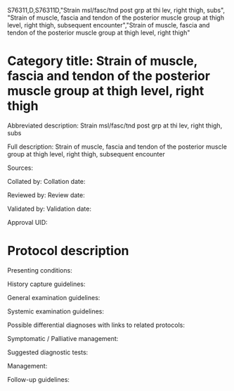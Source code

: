S76311,D,S76311D,"Strain msl/fasc/tnd post grp at thi lev, right thigh, subs", "Strain of muscle, fascia and tendon of the posterior muscle group at thigh level, right thigh, subsequent encounter","Strain of muscle, fascia and tendon of the posterior muscle group at thigh level, right thigh"
# Category title: Strain of muscle, fascia and tendon of the posterior muscle group at thigh level, right thigh

Abbreviated description: Strain msl/fasc/tnd post grp at thi lev, right thigh, subs

Full description: Strain of muscle, fascia and tendon of the posterior muscle group at thigh level, right thigh, subsequent encounter

Sources:

Collated by:
Collation date:

Reviewed by:
Review date:

Validated by:
Validation date:

Approval UID:

# Protocol description

Presenting conditions:

History capture guidelines:

General examination guidelines:

Systemic examination guidelines:

Possible differential diagnoses with links to related protocols:

Symptomatic / Palliative management:

Suggested diagnostic tests:

Management:

Follow-up guidelines:
